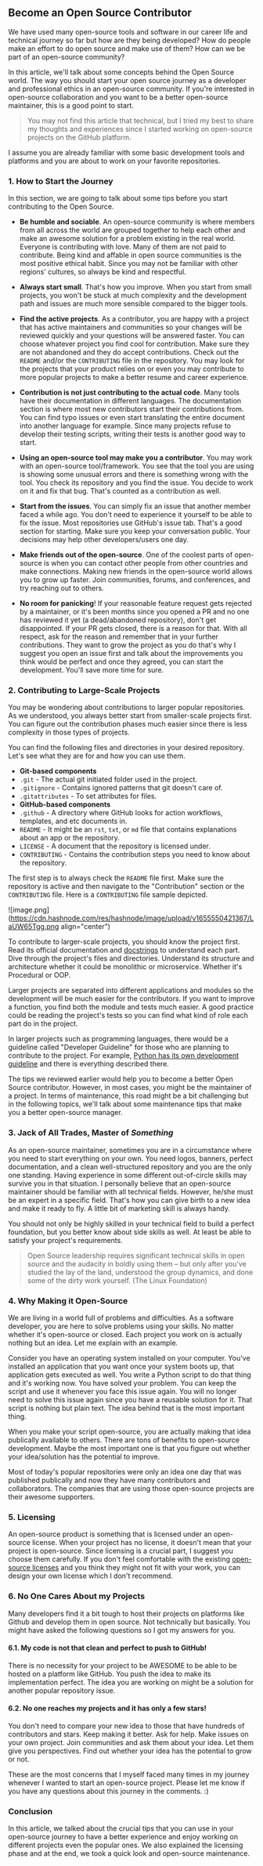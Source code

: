 ## Become an Open Source Contributor

We have used many open-source tools and software in our career life and technical journey so far but how are they being developed? How do people make an effort to do open source and make use of them? How can we be part of an open-source community?

In this article, we'll talk about some concepts behind the Open Source world. The way you should start your open source journey as a developer and professional ethics in an open-source community. If you're interested in open-source collaboration and you want to be a better open-source maintainer, this is a good point to start.

> You may not find this article that technical, but I tried my best to share my thoughts and experiences since I started working on open-source projects on the GitHub platform.

I assume you are already familiar with some basic development tools and platforms and you are about to work on your favorite repositories.

### 1. How to Start the Journey
In this section, we are going to talk about some tips before you start contributing to the Open Source.

- **Be humble and sociable**. An open-source community is where members from all across the world are grouped together to help each other and make an awesome solution for a problem existing in the real world. Everyone is contributing with love. Many of them are not paid to contribute. Being kind and affable in open source communities is the most positive ethical habit. Since you may not be familiar with other regions' cultures, so always be kind and respectful.

- **Always start small**. That's how you improve. When you start from small projects, you won't be stuck at much complexity and the development path and issues are much more sensible compared to the bigger tools.

- **Find the active projects**. As a contributor, you are happy with a project that has active maintainers and communities so your changes will be reviewed quickly and your questions will be answered faster. You can choose whatever project you find cool for contribution. Make sure they are not abandoned and they do accept contributions. Check out the `README` and/or the `CONTRIBUTING` file in the repository. You may look for the projects that your product relies on or even you may contribute to more popular projects to make a better resume and career experience.

- **Contribution is not just contributing to the actual code**. Many tools have their documentation in different languages. The documentation section is where most new contributors start their contributions from. You can find typo issues or even start translating the entire document into another language for example. Since many projects refuse to develop their testing scripts, writing their tests is another good way to start.

- **Using an open-source tool may make you a contributor**. You may work with an open-source tool/framework. You see that the tool you are using is showing some unusual errors and there is something wrong with the tool. You check its repository and you find the issue. You decide to work on it and fix that bug. That's counted as a contribution as well.

- **Start from the issues**. You can simply fix an issue that another member faced a while ago. You don't need to experience it yourself to be able to fix the issue. Most repositories use GitHub's issue tab. That's a good section for starting. Make sure you keep your conversation public. Your decisions may help other developers/users one day.

- **Make friends out of the open-source**. One of the coolest parts of open-source is when you can contact other people from other countries and make connections. Making new friends in the open-source world allows you to grow up faster. Join communities, forums, and conferences, and try reaching out to others.

- **No room for panicking**! If your reasonable feature request gets rejected by a maintainer, or it's been months since you opened a PR and no one has reviewed it yet (a dead/abandoned repository), don't get disappointed. If your PR gets closed, there is a reason for that. With all respect, ask for the reason and remember that in your further contributions. They want to grow the project as you do that's why I suggest you open an issue first and talk about the improvements you think would be perfect and once they agreed, you can start the development. You'll save more time for sure.

### 2. Contributing to Large-Scale Projects
You may be wondering about contributions to larger popular repositories. As we understood, you always better start from smaller-scale projects first. You can figure out the contribution phases much easier since there is less complexity in those types of projects.

You can find the following files and directories in your desired repository. Let's see what they are for and how you can use them.

- **Git-based components**
 - `.git` - The actual git initiated folder used in the project.
 - `.gitignore` - Contains ignored patterns that git doesn't care of.
 - `.gitattributes` - To set attributes for files.
- **GitHub-based components**
 - `.github` - A directory where GitHub looks for action workflows, templates, and etc documents in.
 - `README` - It might be an `rst`, `txt`, or `md` file that contains explanations about an app or the repository.
 - `LICENSE` - A document that the repository is licensed under.
 - `CONTRIBUTING` - Contains the contribution steps you need to know about the repository.

The first step is to always check the `README` file first. Make sure the repository is active and then navigate to the "Contribution" section or the `CONTRIBUTING` file. Here is a `CONTRIBUTING` file sample depicted.

![image.png](https://cdn.hashnode.com/res/hashnode/image/upload/v1655550421367/LaUW65Tgg.png align="center")

To contribute to larger-scale projects, you should know the project first. Read its official documentation and [docstrings](https://en.wikipedia.org/wiki/Docstring) to understand each part. Dive through the project's files and directories. Understand its structure and architecture whether it could be monolithic or microservice. Whether it's Procedural or OOP.

Larger projects are separated into different applications and modules so the development will be much easier for the contributors. If you want to improve a function, you find both the module and tests much easier. A good practice could be reading the project's tests so you can find what kind of role each part do in the project.

In larger projects such as programming languages, there would be a guideline called "Developer Guideline" for those who are planning to contribute to the project. For example, [Python has its own development guideline](https://devguide.python.org/) and there is everything described there.

The tips we reviewed earlier would help you to become a better Open Source contributor. However, in most cases, you might be the maintainer of a project. In terms of maintenance, this road might be a bit challenging but in the following topics, we'll talk about some maintenance tips that make you a better open-source manager.

### 3. Jack of All Trades, Master of *Something*
As an open-source maintainer, sometimes you are in a circumstance where you need to start everything on your own. You need logos, banners, perfect documentation, and a clean well-structured repository and you are the only one standing. Having experience in some different out-of-circle skills may survive you in that situation. I personally believe that an open-source maintainer should be familiar with all technical fields. However, he/she must be an expert in a specific field. That's how you can give birth to a new idea and make it ready to fly. A little bit of marketing skill is always handy.

You should not only be highly skilled in your technical field to build a perfect foundation, but you better know about side skills as well. At least be able to satisfy your project's requirements.

> Open Source leadership requires significant technical skills in open source and the audacity in boldly using them – but only after you’ve studied the lay of the land, understood the group dynamics, and done some of the dirty work yourself. (The Linux Foundation)

### 4. Why Making it Open-Source
We are living in a world full of problems and difficulties. As a software developer, you are here to solve problems using your skills. No matter whether it's open-source or closed. Each project you work on is actually nothing but an idea. Let me explain with an example.

Consider you have an operating system installed on your computer. You've installed an application that you want once your system boots up, that application gets executed as well. You write a Python script to do that thing and it's working now. You have solved your problem. You can keep the script and use it whenever you face this issue again. You will no longer need to solve this issue again since you have a reusable solution for it. That script is nothing but plain text. The idea behind that is the most important thing.

When you make your script open-source, you are actually making that idea publically available to others. There are tons of benefits to open-source development. Maybe the most important one is that you figure out whether your idea/solution has the potential to improve.

Most of today's popular repositories were only an idea one day that was published publically and now they have many contributors and collaborators. The companies that are using those open-source projects are their awesome supporters.

### 5. Licensing
An open-source product is something that is licensed under an open-source license. When your project has no license, it doesn't mean that your project is open-source. Since licensing is a crucial part, I suggest you choose them carefully. If you don't feel comfortable with the existing [open-source licenses](https://choosealicense.com/licenses/) and you think they might not fit with your work, you can design your own license which I don't recommend.

### 6. No One Cares About my Projects
Many developers find it a bit tough to host their projects on platforms like Github and develop them in open source. Not technically but basically. You might have asked the following questions so I got my answers for you.

#### 6.1. My code is not that clean and perfect to push to GitHub!
There is no necessity for your project to be AWESOME to be able to be hosted on a platform like GitHub. You push the idea to make its implementation perfect. The idea you are working on might be a solution for another popular repository issue.

#### 6.2. No one reaches my projects and it has only a few stars!
You don't need to compare your new idea to those that have hundreds of contributors and stars. Keep making it better. Ask for help. Make issues on your own project. Join communities and ask them about your idea. Let them give you perspectives. Find out whether your idea has the potential to grow or not.

These are the most concerns that I myself faced many times in my journey whenever I wanted to start an open-source project. Please let me know if you have any questions about this journey in the comments. :)

### Conclusion
In this article, we talked about the crucial tips that you can use in your open-source journey to have a better experience and enjoy working on different projects even the popular ones. We also explained the licensing phase and at the end, we took a quick look and open-source maintenance.